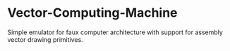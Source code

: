 # Vector-Computing-Machine
Simple emulator for faux computer architecture with support 
for assembly vector drawing primitives.
